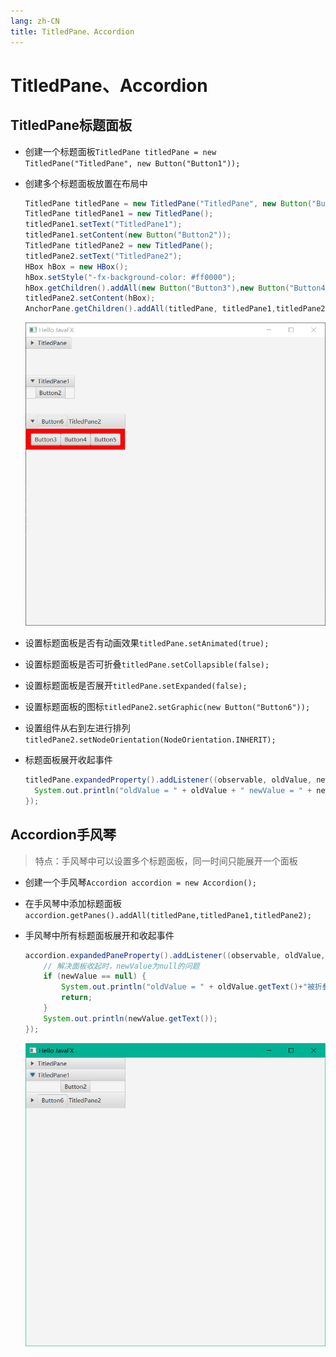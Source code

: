 ```yaml
---
lang: zh-CN
title: TitledPane、Accordion
---
```



# TitledPane、Accordion

## TitledPane标题面板

* 创建一个标题面板`TitledPane titledPane = new TitledPane("TitledPane", new Button("Button1"));`

* 创建多个标题面板放置在布局中

    ```java
    TitledPane titledPane = new TitledPane("TitledPane", new Button("Button1"));  
    TitledPane titledPane1 = new TitledPane();  
    titledPane1.setText("TitledPane1");  
    titledPane1.setContent(new Button("Button2"));  
    TitledPane titledPane2 = new TitledPane();  
    titledPane2.setText("TitledPane2");  
    HBox hBox = new HBox();  
    hBox.setStyle("-fx-background-color: #ff0000");  
    hBox.getChildren().addAll(new Button("Button3"),new Button("Button4"),new Button("Button5"));  
    titledPane2.setContent(hBox);
    AnchorPane.getChildren().addAll(titledPane, titledPane1,titledPane2);
    ```
    
    ![](../assets/Pasted%20image%2020220514170550.png)

* 设置标题面板是否有动画效果`titledPane.setAnimated(true);`

* 设置标题面板是否可折叠`titledPane.setCollapsible(false);`

* 设置标题面板是否展开`titledPane.setExpanded(false);`

* 设置标题面板的图标`titledPane2.setGraphic(new Button("Button6"));`

* 设置组件从右到左进行排列`titledPane2.setNodeOrientation(NodeOrientation.INHERIT);`

* 标题面板展开收起事件
  
    ```java
    titledPane.expandedProperty().addListener((observable, oldValue, newValue) -> {  
      System.out.println("oldValue = " + oldValue + " newValue = " + newValue);  
    });
    ```

## Accordion手风琴

> 特点：手风琴中可以设置多个标题面板，同一时间只能展开一个面板

* 创建一个手风琴`Accordion accordion = new Accordion();`

* 在手风琴中添加标题面板`accordion.getPanes().addAll(titledPane,titledPane1,titledPane2);`

* 手风琴中所有标题面板展开和收起事件
  
    ```java
    accordion.expandedPaneProperty().addListener((observable, oldValue, newValue) -> {  
        // 解决面板收起时，newValue为null的问题  
        if (newValue == null) {  
            System.out.println("oldValue = " + oldValue.getText()+"被折叠");  
            return;  
        }  
        System.out.println(newValue.getText());  
    });
    ```
    
    ![](../assets/Pasted%20image%2020220514182516.png)